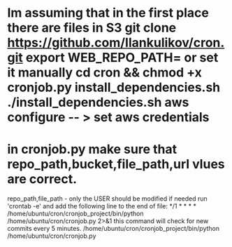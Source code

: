 Im assuming that in the first place there are files in S3
git clone https://github.com/Ilankulikov/cron.git
export WEB_REPO_PATH=<web repository url> or set it manually
cd cron && chmod +x cronjob.py install_dependencies.sh
./install_dependencies.sh
aws configure -- > set aws credentials
==============================================================
in cronjob.py
make sure that repo_path,bucket,file_path,url vlues are correct.
==============================================================
repo_path,file_path - only the USER should be modified if needed
run 'crontab -e' and add the following line to the end of file:
*/1 * * * *  /home/ubuntu/cron/cronjob_project/bin/python /home/ubuntu/cron/cronjob.py 2>&1
this command will check for new commits every 5 minutes.
/home/ubuntu/cron/cronjob_project/bin/python /home/ubuntu/cron/cronjob.py